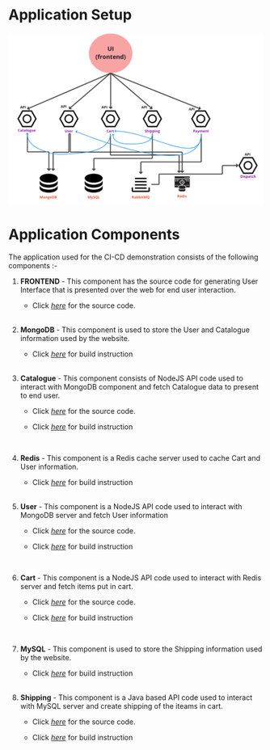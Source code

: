 # Application Setup

![Alt text](App-components.png)

# Application Components

The application used for the CI-CD demonstration consists of the following components :-

1. **FRONTEND** - This component has the source code for generating User Interface that is presented over the web for end user interaction.

    - Click [_here_](./frontend) for the source code.
    
    </br>

2. **MongoDB** - This component is used to store the User and Catalogue information used by the website.
 
    - Click [_here_](../CD) for build instruction

    </br>

3. **Catalogue** - This component consists of NodeJS API code used to interact with MongoDB component and fetch Catalogue data to present to end user.

    - Click [_here_](./catalogue) for the source code.
 
    - Click [_here_](../CD) for build instruction

    </br>

4. **Redis** - This component is a Redis cache server used to cache Cart and User information.

    - Click [_here_](../CD) for build instruction

    </br>

5. **User** - This component is a NodeJS API code used to interact with MongoDB server and fetch User information

    - Click [_here_](./user) for the source code.
 
    - Click [_here_](../CD) for build instruction

    </br>

5. **Cart** - This component is a NodeJS API code used to interact with Redis server and fetch items put in cart.

    - Click [_here_](./cart) for the source code.
 
    - Click [_here_](../CD) for build instruction

    </br>


2. **MySQL** - This component is used to store the Shipping information used by the website.
 
    - Click [_here_](../CD) for build instruction

    </br>

5. **Shipping** - This component is a Java based API code used to interact with MySQL server and create shipping of the iteams in cart.

    - Click [_here_](./shipping) for the source code.
 
    - Click [_here_](../CD) for build instruction

    </br>